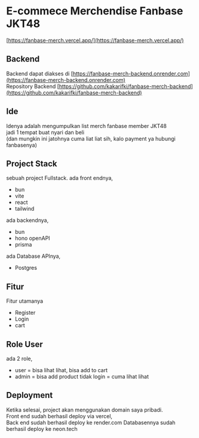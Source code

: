 # E-commece Merchendise Fanbase JKT48
[https://fanbase-merch.vercel.app/](https://fanbase-merch.vercel.app/)

## Backend 
Backend dapat diakses di [https://fanbase-merch-backend.onrender.com](https://fanbase-merch-backend.onrender.com)  
Repository Backend [https://github.com/kakarifki/fanbase-merch-backend](https://github.com/kakarifki/fanbase-merch-backend)  


## Ide
Idenya adalah mengumpulkan list merch fanbase member JKT48  
jadi 1 tempat buat nyari dan beli  
(dan mungkin ini jatohnya cuma liat liat sih, kalo payment ya hubungi fanbasenya)

## Project Stack
sebuah project Fullstack.
ada front endnya, 
- bun
- vite
- react
- tailwind  
  
ada backendnya, 
- bun
- hono openAPI
- prisma
  
ada Database APInya,
- Postgres

## Fitur
Fitur utamanya
- Register
- Login
- cart

## Role User
ada 2 role, 
- user = bisa lihat lihat, bisa add to cart 
- admin = bisa add product
tidak login = cuma lihat lihat

## Deployment
Ketika selesai, project akan menggunakan domain saya pribadi.  
Front end sudah berhasil deploy via vercel,    
Back end sudah berhasil deploy ke render.com
Databasennya sudah berhasil deploy ke neon.tech